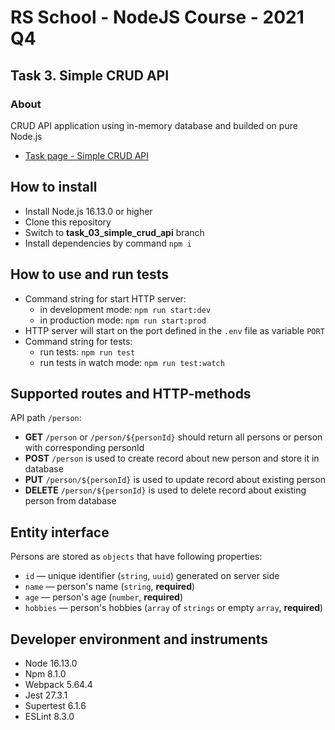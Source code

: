 # RS School - NodeJS Course - 2021 Q4

## Task 3. Simple CRUD API

### About
CRUD API application using in-memory database and builded on pure Node.js
- [Task page - Simple CRUD API](https://github.com/rolling-scopes-school/basic-nodejs-course/blob/master/descriptions/simple-crud-api.md)

## How to install
- Install Node.js 16.13.0 or higher
- Clone this repository
- Switch to **task_03_simple_crud_api** branch
- Install dependencies by command `npm i`

## How to use and run tests
- Command string for start HTTP server:
  - in development mode: `npm run start:dev`
  - in production mode: `npm run start:prod`
- HTTP server will start on the port defined in the `.env` file as variable `PORT`
- Command string for tests:
  - run tests: `npm run test`
  - run tests in watch mode: `npm run test:watch`

## Supported routes and HTTP-methods
API path `/person`:
- **GET** `/person` or `/person/${personId}` should return all persons or person with corresponding personId
- **POST** `/person` is used to create record about new person and store it in database
- **PUT** `/person/${personId}` is used to update record about existing person
- **DELETE** `/person/${personId}` is used to delete record about existing person from database

## Entity interface
Persons are stored as `objects` that have following properties:
- `id` — unique identifier (`string`, `uuid`) generated on server side
- `name` — person's name (`string`, **required**)
- `age` — person's age (`number`, **required**)
- `hobbies` — person's hobbies (`array` of `strings` or empty `array`, **required**)

## Developer environment and instruments
- Node 16.13.0
- Npm 8.1.0
- Webpack 5.64.4
- Jest 27.3.1
- Supertest 6.1.6
- ESLint 8.3.0